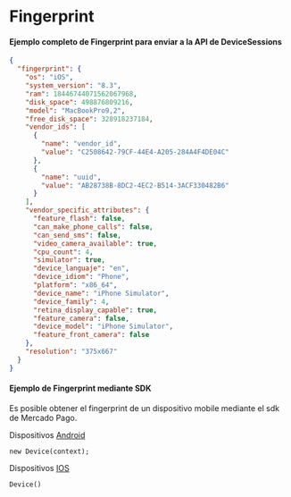 # Fingerprint

#### Ejemplo completo de Fingerprint para enviar a la API de DeviceSessions

```json
{
  "fingerprint": {
    "os": "iOS",
    "system_version": "8.3",
    "ram": 18446744071562067968,
    "disk_space": 498876809216,
    "model": "MacBookPro9,2",
    "free_disk_space": 328918237184,
    "vendor_ids": [
      {
        "name": "vendor_id",
        "value": "C2508642-79CF-44E4-A205-284A4F4DE04C"
      },
      {
        "name": "uuid",
        "value": "AB28738B-8DC2-4EC2-B514-3ACF330482B6"
      }
    ],
    "vendor_specific_attributes": {
      "feature_flash": false,
      "can_make_phone_calls": false,
      "can_send_sms": false,
      "video_camera_available": true,
      "cpu_count": 4,
      "simulator": true,
      "device_languaje": "en",
      "device_idiom": "Phone",
      "platform": "x86_64",
      "device_name": "iPhone Simulator",
      "device_family": 4,
      "retina_display_capable": true,
      "feature_camera": false,
      "device_model": "iPhone Simulator",
      "feature_front_camera": false
    },
    "resolution": "375x667"
  }
}
```

#### Ejemplo de Fingerprint mediante SDK

Es posible obtener el fingerprint de un dispositivo mobile mediante el sdk de Mercado Pago.

Dispositivos [Android](https://github.com/mercadopago/px-android)
```curl
new Device(context);
```

Dispositivos [IOS](https://github.com/mercadopago/px-ios)
```curl
Device()
```